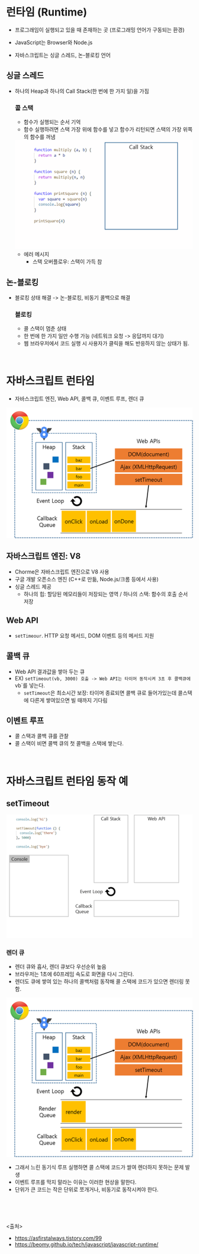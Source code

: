 # 런타임 (Runtime)
- 프로그래임이 실행되고 있을 때 존재하는 곳 (프로그래밍 언어가 구동되는 환경)
- JavaScript는 Browser와 Node.js

- 자바스크립트는 싱글 스레드, 논-블로킹 언어
## 싱글 스레드
- 하나의 Heap과 하나의 Call Stack(한 번에 한 가지 일)을 가짐

  ### 콜 스택
  - 함수가 실행되는 순서 기억
  - 함수 실행하려면 스택 가장 위에 함수를 넣고 함수가 리턴되면 스택의 가장 위쪽의 함수를 꺼냄
  <img src="https://github.com/in3166/TIL/blob/main/JavaScript/img/run1.gif" />
  
  - 에러 메시지
    - 스택 오버플로우: 스택이 가득 참

## 논-블로킹
- 블로킹 상태 해결 -> 논-블로킹, 비동기 콜백으로 해결

  ### 블로킹
  - 콜 스택이 멈춘 상태
  - 한 번에 한 가지 일만 수행 가능 (네트워크 요청 -> 응답까지 대기)
  - 웹 브라우저에서 코드 실행 시 사용자가 클릭을 해도 반응하지 않는 상태가 됨.

<br>

# 자바스크립트 런타임
- 자바스크립트 엔진, Web API, 콜백 큐, 이벤트 루프, 렌더 큐
<img src="https://github.com/in3166/TIL/blob/main/JavaScript/img/run2.gif" />
  
## 자바스크립트 엔진: V8
- Chorme은 자바스크립트 엔진으로 V8 사용
- 구글 개발 오픈소스 엔진 (C++로 만듦, Node.js/크롬 등에서 사용)
- 싱글 스레드 제공
  - 하나의 힙: 할당된 메모리들이 저장되는 영역 / 하나의 스택: 함수의 호출 순서 저장

## Web API
- `setTimeour`. HTTP 요청 메서드, DOM 이벤트 등의 메서드 지원

## 콜백 큐
- Web API 결과값을 쌓아 두는 큐
- EX) `setTimeout(vb, 3000) 호출 -> Web API는 타이머 동작시켜 3초 후 콜백큐에 `vb`를 넣는다.
  - `setTimeout`은 최소시간 보장: 타이머 종료되면 콜백 큐로 들어가있는데 콜스택에 다른게 쌓여있으면 빌 때까지 기다림

## 이벤트 루프
- 콜 스택과 콜백 큐를 관찰
- 콜 스택이 비면 콜백 큐의 첫 콜백을 스택에 쌓는다.

<br>

# 자바스크립트 런타임 동작 예
## setTimeout
<img src="https://github.com/in3166/TIL/blob/main/JavaScript/img/run3.gif" />
<br>

### 렌더 큐
- 렌더 큐와 흡사, 렌더 큐보다 우선순위 높음
- 브라우저는 1초에 60프레임 속도로 화면을 다시 그린다.
- 렌더도 큐에 쌓여 있는 하나의 콜백처럼 동작해 콜 스택에 코드가 있으면 렌더링 못함.
<img src="https://github.com/in3166/TIL/blob/main/JavaScript/img/run4.gif" />

- 그래서 느린 동기식 루프 실행하면 콜 스택에 코드가 쌀여 렌더하지 못하는 문제 발생
- 이벤트 루프를 막지 말라는 이유는 이러한 현상을 말한다.
- 단위가 큰 코드는 작은 단위로 쪼개거나, 비동기로 동작시켜야 한다.

<br><br><br>
  
<출처>
- https://asfirstalways.tistory.com/99
- https://beomy.github.io/tech/javascript/javascript-runtime/
